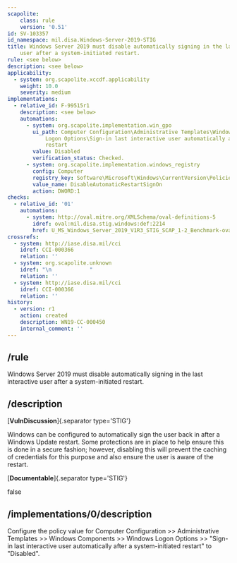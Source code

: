 ```yaml
---
scapolite:
    class: rule
    version: '0.51'
id: SV-103357
id_namespace: mil.disa.Windows-Server-2019-STIG
title: Windows Server 2019 must disable automatically signing in the last interactive
    user after a system-initiated restart.
rule: <see below>
description: <see below>
applicability:
  - system: org.scapolite.xccdf.applicability
    weight: 10.0
    severity: medium
implementations:
  - relative_id: F-99515r1
    description: <see below>
    automations:
      - system: org.scapolite.implementation.win_gpo
        ui_path: Computer Configuration\Administrative Templates\Windows Components\Windows
            Logon Options\Sign-in last interactive user automatically after a system-initiated
            restart
        value: Disabled
        verification_status: Checked.
      - system: org.scapolite.implementation.windows_registry
        config: Computer
        registry_key: Software\Microsoft\Windows\CurrentVersion\Policies\System
        value_name: DisableAutomaticRestartSignOn
        action: DWORD:1
checks:
  - relative_id: '01'
    automations:
      - system: http://oval.mitre.org/XMLSchema/oval-definitions-5
        idref: oval:mil.disa.stig.windows:def:2214
        href: U_MS_Windows_Server_2019_V1R3_STIG_SCAP_1-2_Benchmark-oval.xml
crossrefs:
  - system: http://iase.disa.mil/cci
    idref: CCI-000366
    relation: ''
  - system: org.scapolite.unknown
    idref: "\n            "
    relation: ''
  - system: http://iase.disa.mil/cci
    idref: CCI-000366
    relation: ''
history:
  - version: r1
    action: created
    description: WN19-CC-000450
    internal_comment: ''
---
```



## /rule

Windows Server 2019 must disable automatically signing in the last interactive user after a system-initiated restart.

## /description

[**VulnDiscussion**]{.separator type='STIG'}

Windows can be configured to automatically sign the user back in after a Windows Update restart. Some protections are in place to help ensure this is done in a secure fashion; however, disabling this will prevent the caching of credentials for this purpose and also ensure the user is aware of the restart.

[**Documentable**]{.separator type='STIG'}

false

## /implementations/0/description

Configure the policy value for Computer Configuration >> Administrative Templates >> Windows Components >> Windows Logon Options >> "Sign-in last interactive user automatically after a system-initiated restart" to "Disabled".

